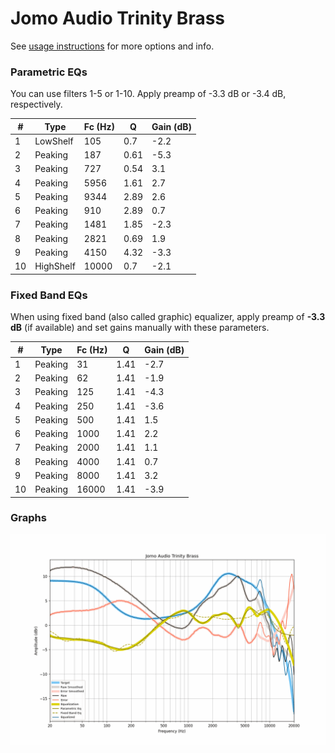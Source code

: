 # Jomo Audio Trinity Brass
See [usage instructions](https://github.com/jaakkopasanen/AutoEq#usage) for more options and info.

### Parametric EQs
You can use filters 1-5 or 1-10. Apply preamp of -3.3 dB or -3.4 dB, respectively.

|   # | Type      |   Fc (Hz) |    Q |   Gain (dB) |
|-----|-----------|-----------|------|-------------|
|   1 | LowShelf  |       105 | 0.7  |        -2.2 |
|   2 | Peaking   |       187 | 0.61 |        -5.3 |
|   3 | Peaking   |       727 | 0.54 |         3.1 |
|   4 | Peaking   |      5956 | 1.61 |         2.7 |
|   5 | Peaking   |      9344 | 2.89 |         2.6 |
|   6 | Peaking   |       910 | 2.89 |         0.7 |
|   7 | Peaking   |      1481 | 1.85 |        -2.3 |
|   8 | Peaking   |      2821 | 0.69 |         1.9 |
|   9 | Peaking   |      4150 | 4.32 |        -3.3 |
|  10 | HighShelf |     10000 | 0.7  |        -2.1 |

### Fixed Band EQs
When using fixed band (also called graphic) equalizer, apply preamp of **-3.3 dB** (if available) and set gains manually with these parameters.

|   # | Type    |   Fc (Hz) |    Q |   Gain (dB) |
|-----|---------|-----------|------|-------------|
|   1 | Peaking |        31 | 1.41 |        -2.7 |
|   2 | Peaking |        62 | 1.41 |        -1.9 |
|   3 | Peaking |       125 | 1.41 |        -4.3 |
|   4 | Peaking |       250 | 1.41 |        -3.6 |
|   5 | Peaking |       500 | 1.41 |         1.5 |
|   6 | Peaking |      1000 | 1.41 |         2.2 |
|   7 | Peaking |      2000 | 1.41 |         1.1 |
|   8 | Peaking |      4000 | 1.41 |         0.7 |
|   9 | Peaking |      8000 | 1.41 |         3.2 |
|  10 | Peaking |     16000 | 1.41 |        -3.9 |

### Graphs
![](./Jomo%20Audio%20Trinity%20Brass.png)
